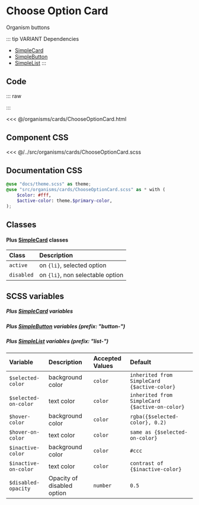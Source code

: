 # Choose Option Card
<Badge type="tip">Organism</Badge> <Badge type="info">buttons</Badge>

::: tip VARIANT Dependencies
- [SimpleCard](/molecules/cards/SimpleCard.md)
- [SimpleButton](/atoms/buttons/SimpleButton.md)
- [SimpleList](/molecules/lists/SimpleList.md)
:::

## Code

::: raw
<div class="dev-section">
    <!--@include: ../../organisms/cards/ChooseOptionCard.html -->
</div>
:::

<<< @/organisms/cards/ChooseOptionCard.html

## Component CSS

<<< @/../src/organisms/cards/ChooseOptionCard.scss

## Documentation CSS

```scss
@use "docs/theme.scss" as theme;
@use "src/organisms/cards/ChooseOptionCard.scss" as * with (
    $color: #fff,
    $active-color: theme.$primary-color,
);
```

## Classes
#### Plus [SimpleCard](/molecules/cards/SimpleCard.md) classes

| Class      | Description                      |
|:-----------|:---------------------------------|
| `active`   | on `{li}`, selected option       |
| `disabled` | on `{li}`, non selectable option |

## SCSS variables
##### Plus [SimpleCard](/molecules/cards/SimpleCard.md) variables
##### Plus [SimpleButton](/atoms/buttons/SimpleButton.md) variables (prefix: "button-")
##### Plus [SimpleList](/molecules/lists/SimpleList.md) variables (prefix: "list-")

| Variable              | Description                | Accepted Values | Default                                        |
|:----------------------|:---------------------------|:----------------|:-----------------------------------------------|
| `$selected-color`     | background color           | `color`         | `inherited from SimpleCard {$active-color}`    |
| `$selected-on-color`  | text color                 | `color`         | `inherited from SimpleCard {$active-on-color}` |
| `$hover-color`        | background color           | `color`         | `rgba({$selected-color}, 0.2)`                 |
| `$hover-on-color`     | text color                 | `color`         | `same as {$selected-on-color}`                 |
| `$inactive-color`     | background color           | `color`         | `#ccc`                                         |
| `$inactive-on-color`  | text color                 | `color`         | `contrast of {$inactive-color}`                |
| `$disabled-opacity`   | Opacity of disabled option | `number`        | `0.5`                                          |

<style lang="scss">
@use "docs/theme.scss" as theme;
@use "src/organisms/cards/ChooseOptionCard.scss" as * with (
    $color: #fff,
    $active-color: theme.$primary-color,
    $border-color: theme.$primary-color,
    $border-color--dark: theme.$primary-color,
);
</style>